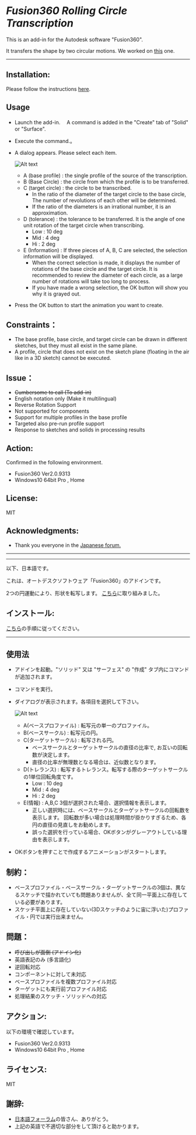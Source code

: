 # ***Fusion360  Rolling Circle Transcription***
This is an add-in for the Autodesk software "Fusion360".

It transfers the shape by two circular motions.
We worked on [this](https://forums.autodesk.com/t5/fusion-360-api-and-scripts/weird-gears-help-in-scripting/td-p/9840513) one.

***
## Installation:
Please follow the instructions [here](https://knowledge.autodesk.com/support/fusion-360/troubleshooting/caas/sfdcarticles/sfdcarticles/How-to-install-an-ADD-IN-and-Script-in-Fusion-360.html).

## Usage
+ Launch the add-in.　 A command is added in the "Create" tab of "Solid" or "Surface".
+ Execute the command.。
+ A dialog appears. Please select each item.

    ![Alt text](./resources/dialog.png)
    + A (base profile) : the single profile of the source of the transcription.
    + B (Base Circle) : the circle from which the profile is to be transferred.
    + C (target circle) : the circle to be transcribed.
        + In the ratio of the diameter of the target circle to the base circle,
        The number of revolutions of each other will be determined.
        + If the ratio of the diameters is an irrational number, it is an approximation.
    + D (tolerance) : the tolerance to be transferred. It is the angle of one unit rotation of the target circle when transcribing.
        + Low : 10 deg
        + Mid : 4 deg
        + Hi : 2 deg
    + E (Information) : If three pieces of A, B, C are selected, the selection information will be displayed.
        + When the correct selection is made, it displays the number of rotations of the base circle and the target circle.
        It is recommended to review the diameter of each circle, as a large number of rotations will take too long to process.
        + If you have made a wrong selection, the OK button will show you why it is grayed out.
+ Press the OK button to start the animation you want to create.

## Constraints：
- The base profile, base circle, and target circle can be drawn in different sketches, but they must all exist in the same plane.
- A profile, circle that does not exist on the sketch plane (floating in the air like in a 3D sketch) cannot be executed.

## Issue：
- ~~Cumbersome to call (To add-in)~~
- English notation only (Make it multilingual)
- Reverse Rotation Support
- Not supported for components
- Support for multiple profiles in the base profile
- Targeted also pre-run profile support
- Response to sketches and solids in processing results

## Action:
Confirmed in the following environment.
+ Fusion360 Ver2.0.9313
+ Windows10 64bit Pro , Home

## License:
MIT

## Acknowledgments:
+ Thank you everyone in the [Japanese forum.](https://forums.autodesk.com/t5/fusion-360-ri-ben-yu/bd-p/707)

***
***
以下、日本語です。

これは、オートデスクソフトウェア「Fusion360」のアドインです。

2つの円運動により、形状を転写します。
[こちら](https://forums.autodesk.com/t5/fusion-360-api-and-scripts/weird-gears-help-in-scripting/td-p/9840513)に取り組みました。

## インストール:
[こちら](https://knowledge.autodesk.com/ja/support/fusion-360/troubleshooting/caas/sfdcarticles/sfdcarticles/JPN/How-to-install-an-ADD-IN-and-Script-in-Fusion-360.html)の手順に従ってください。

***
## 使用法
+ アドインを起動。"ソリッド" 又は "サーフェス" の "作成" タブ内にコマンドが追加されます。

+ コマンドを実行。

+ ダイアログが表示されます。各項目を選択して下さい。

    ![Alt text](./resources/dialog.png)
    + A(ベースプロファイル) : 転写元の単一のプロファイル。
    + B(ベースサークル) : 転写元の円。
    + C(ターゲットサークル) : 転写される円。
        + ベースサークルとターゲットサークルの直径の比率で,
        お互いの回転数が決定します。
        + 直径の比率が無理数となる場合は、近似数となります。
    + D(トレランス) : 転写するトレランス。転写する際のターゲットサークルの1単位回転角度です。
        + Low : 10 deg
        + Mid : 4 deg
        + Hi : 2 deg
    + E(情報) : A,B,C 3個が選択された場合、選択情報を表示します。
        + 正しい選択時には、ベースサークルとターゲットサークルの回転数を表示します。
        回転数が多い場合は処理時間が掛かりすぎるため、各円の直径の見直しをお勧めします。
        + 誤った選択を行っている場合、OKボタンがグレーアウトしている理由を表示します。
+ OKボタンを押すことで作成するアニメーションがスタートします。

## 制約：
- ベースプロファイル・ベースサークル・ターゲットサークルの3個は、異なるスケッチで描かれていても問題ありませんが、全て同一平面上に存在している必要があります。
- スケッチ平面上に存在していない(3Dスケッチのように宙に浮いた)プロファイル・円では実行出来ません。

## 問題：
- ~~呼び出しが面倒 (アドイン化)~~
- 英語表記のみ (多言語化)
- 逆回転対応
- コンポーネントに対して未対応
- ベースプロファイルを複数プロファイル対応
- ターゲットにも実行前プロファイル対応
- 処理結果のスケッチ・ソリッドへの対応

## アクション:
以下の環境で確認しています。
 + Fusion360 Ver2.0.9313
 + Windows10 64bit Pro , Home

## ライセンス:
MIT

## 謝辞:
+ [日本語フォーラム](https://forums.autodesk.com/t5/fusion-360-ri-ben-yu/bd-p/707)の皆さん、ありがとう。
+ 上記の英語で不適切な部分をして頂けると助かります。